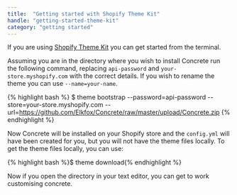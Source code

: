 ```yaml
---
title:  "Getting started with Shopify Theme Kit"
handle: "getting-started-theme-kit"
category: "getting started"
---
```

If you are using [Shopify Theme Kit](https://shopify.github.io/themekit/) you can get started from the terminal.

Assuming you are in the directory where you wish to install Concrete run the following command, replacing `api-password` and `your-store.myshopify.com` with the correct details. If you wish to rename the theme you can use `--name=your-name`.

{% highlight bash %}
$ theme bootstrap --password=api-password --store=your-store.myshopify.com --url=https://github.com/Elkfox/Concrete/raw/master/upload/Concrete.zip
{% endhighlight %}

Now Concrete will be installed on your Shopify store and the `config.yml` will have been created for you, but you will not have the theme files locally. To get the theme files locally, you can use:

{% highlight bash %}$ theme download{% endhighlight %}

Now if you open the directory in your text editor, you can get to work customising concrete.
